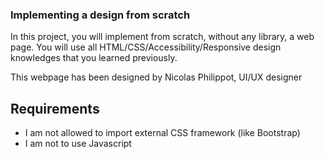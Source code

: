 ### Implementing a design from scratch

In this project, you will implement from scratch, without any library, a web page. You will use all HTML/CSS/Accessibility/Responsive design knowledges that you learned previously.

This webpage has been designed by Nicolas Philippot, UI/UX designer

## Requirements

- I am not allowed to import external CSS framework (like Bootstrap)
- I am not to use Javascript
